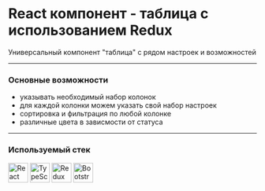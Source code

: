 # React компонент - таблица с использованием Redux

Универсальный компонент "таблица" с рядом настроек и возможностей

---

### Основные возможности

- указывать необходимый набор колонок
- для каждой колонки можем указать свой набор настроек 
- сортировка и фильтрация по любой колонке 
- различные цвета в зависмости от статуса

---

### Используемый стек

<img src="https://cdn.jsdelivr.net/gh/devicons/devicon/icons/react/react-original.svg" title="React" width="40" height="40" />
<img src="https://cdn.jsdelivr.net/gh/devicons/devicon/icons/typescript/typescript-original.svg" title="TypeScript" width="40" height="40" />
<img src="https://cdn.jsdelivr.net/gh/devicons/devicon/icons/redux/redux-original.svg" title="Redux" width="40" height="40" />
<img src="https://cdn.jsdelivr.net/gh/devicons/devicon/icons/bootstrap/bootstrap-original.svg" title="Bootstrap" width="40" height="40" />

